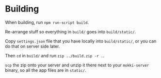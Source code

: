 # Building
When building, run `npm run-script build`.

Re-arrange stuff so everything in `build/` goes into `build/static/`.

Copy `settings.json` file that you have locally into `build/static/`, or you can do that on server side later.

Then `cd` in `build/` and run `zip ../build.zip -r .`.

`scp` the zip onto your server and unzip it there next to your `mokki-server` binary, so all the app files are in `static/`.
